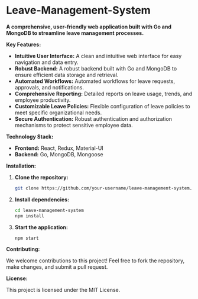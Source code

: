 # Leave-Management-System


**A comprehensive, user-friendly web application built with Go and MongoDB to streamline leave management processes.**

**Key Features:**

* **Intuitive User Interface:** A clean and intuitive web interface for easy navigation and data entry.
* **Robust Backend:** A robust backend built with Go and MongoDB to ensure efficient data storage and retrieval.
* **Automated Workflows:** Automated workflows for leave requests, approvals, and notifications.
* **Comprehensive Reporting:** Detailed reports on leave usage, trends, and employee productivity.
* **Customizable Leave Policies:** Flexible configuration of leave policies to meet specific organizational needs.
* **Secure Authentication:** Robust authentication and authorization mechanisms to protect sensitive employee data.

**Technology Stack:**

* **Frontend:** React, Redux, Material-UI
* **Backend:** Go, MongoDB, Mongoose

**Installation:**

1. **Clone the repository:**
   ```bash
   git clone https://github.com/your-username/leave-management-system.git
   ```
2. **Install dependencies:**
   ```bash
   cd leave-management-system
   npm install
   ```
3. **Start the application:**
   ```bash
   npm start
   ```

**Contributing:**

We welcome contributions to this project! Feel free to fork the repository, make changes, and submit a pull request.

**License:**

This project is licensed under the MIT License.

